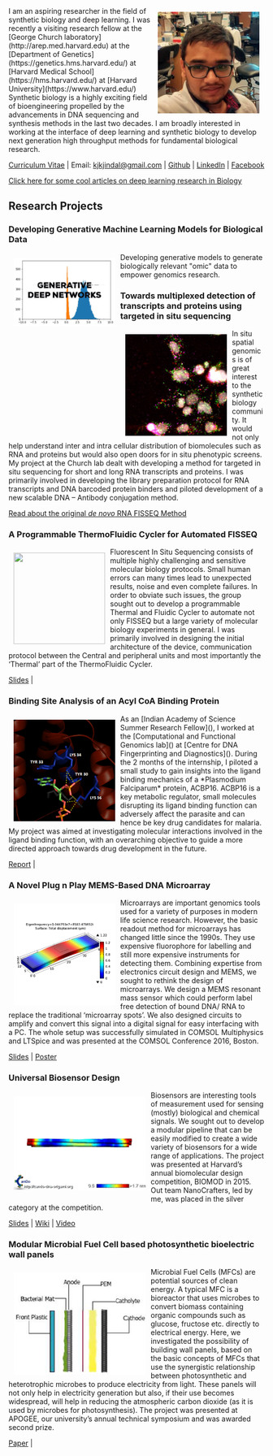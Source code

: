 <img vspace="10" hspace="10" align="right" width="200" height="200" src="/images/kunal.jpg">
I am an aspiring researcher in the field of synthetic biology and deep learning. I was recently a visiting research fellow at the [George Church laboratory](http://arep.med.harvard.edu) at the [Department of Genetics](https://genetics.hms.harvard.edu/) at [Harvard Medical School](https://hms.harvard.edu/) at [Harvard University](https://www.harvard.edu/)
Synthetic biology is a highly exciting field of bioengineering propelled by the advancements in DNA sequencing and synthesis methods in the last two decades. I am broadly interested in working at the interface of deep learning and synthetic biology to develop next generation high throughput methods for fundamental biological research.

[Curriculum Vitae](/docs/cv_2017.pdf) | Email: <kjkjindal@gmail.com> | [Github](https://github.com/kjkjindal/) | [LinkedIn](https://www.linkedin.com/in/kjindal24/) | [Facebook](https://www.facebook.com/kunal.jindal.33)

[Click here for some cool articles on deep learning research in Biology](https://github.com/kjkjindal/awesome-deepbio)


## Research Projects
### Developing Generative Machine Learning Models for Biological Data
<img vspace="10" hspace="10" align="left" width="200" height="133" src="/images/giphy.gif">
Developing generative models to generate biologically relevant "omic" data to empower genomics research.



### Towards multiplexed detection of transcripts and proteins using targeted in situ sequencing
<img vspace="10" hspace="10" align="left" width="200" height="200" src="/images/fisseq.png">
In situ spatial genomics is of great interest to the synthetic biology community. It would not only help understand inter and intra cellular distribution of biomolecules such as RNA and proteins but would also open doors for in situ phenotypic screens. My project at the Church lab dealt with developing a method for targeted in situ sequencing for short and long RNA transcripts and proteins. I was primarily involved in developing the library preparation protocol for RNA transcripts and DNA barcoded protein binders and piloted development of a new scalable DNA – Antibody conjugation method.

[Read about the original *de novo* RNA FISSEQ Method](https://en.wikipedia.org/wiki/Fluorescent_in_situ_sequencing)


### A Programmable ThermoFluidic Cycler for Automated FISSEQ
<img vspace="10" hspace="10" align="left" width="180" height="180" src="/images/tfu.png">
Fluorescent In Situ Sequencing consists of multiple highly challenging and sensitive molecular biology protocols. Small human errors can many times lead to unexpected results, noise and even complete failures. In order to obviate such issues, the group sought out to develop a programmable Thermal and Fluidic Cycler to automate not only FISSEQ but a large variety of molecular biology experiments in general. I was primarily involved in designing the initial architecture of the device, communication protocol between the Central and peripheral units and most importantly the ‘Thermal’ part of the ThermoFluidic Cycler.

[Slides](/docs/tfu.pdf) |

### Binding Site Analysis of an Acyl CoA Binding Protein
<img vspace="10" hspace="10" align="left" width="200" height="200" src="/images/cdfd.png">
As an [Indian Academy of Science Summer Research Fellow](), I worked at the [Computational and Functional Genomics lab]() at [Centre for DNA Fingerprinting and Diagnostics](). During the 2 months of the internship, I piloted a small study to gain insights into the ligand binding mechanics of a *Plasmodium Falciparum* protein, ACBP16. ACBP16 is a key metabolic regulator, small molecules disrupting its ligand binding function can adversely affect the parasite and can hence be key drug candidates for malaria. My project was aimed at investigating molecular interactions involved in the ligand binding function, with an overarching objective to guide a more directed approach towards drug development in the future.

[Report](/docs/report_CDFD.pdf) |

### A Novel Plug n Play MEMS-Based DNA Microarray
<img vspace="10" hspace="10" align="left" width="200" height="200" src="/images/MEMS.png">
Microarrays are important genomics tools used for a variety of purposes in modern life science research. However, the basic readout method for microarrays has changed little since the 1990s. They use expensive fluorophore for labelling and still more expensive instruments for detecting them. Combining expertise from electronics circuit design and MEMS, we sought to rethink the design of microarrays. We design a MEMS resonant mass sensor which could perform label free detection of bound DNA/ RNA to replace the traditional ‘microarray spots’. We also designed circuits to amplify and convert this signal into a digital signal for easy interfacing with a PC. The whole setup was successfully simulated in COMSOL Multiphysics and LTSpice and was presented at the COMSOL Conference 2016, Boston.

[Slides](/docs/pdf_mems.pdf) | [Poster](/docs/poster_mems.pdf)

### Universal Biosensor Design
<img vspace="10" hspace="10" align="left" width="260" height="185" src="/images/image39.gif">
Biosensors are interesting tools of measurement used for sensing (mostly) biological and chemical signals. We sought out to develop a modular pipeline that can be easily modified to create a wide variety of biosensors for a wide range of applications. The project was presented at Harvard’s annual biomolecular design competition, BIOMOD in 2015. Out team NanoCrafters, led by me, was placed in the silver category at the competition. 

[Slides](/docs/pdf_biomod.pdf) | [Wiki](https://nanocraftersbits.github.io/) | [Video](https://www.youtube.com/watch?v=tsI8-NE1HYg)

    
        
        
### Modular Microbial Fuel Cell based photosynthetic bioelectric wall panels
<img vspace="10" hspace="10" align="left" width="260" height="200" src="/images/mfc.png">
Microbial Fuel Cells (MFCs) are potential sources of clean energy. A typical MFC is a bioreactor that uses microbes to convert biomass containing organic compounds such as glucose, fructose etc. directly to electrical energy. Here, we investigated the possibility of building wall panels, based on the basic concepts of MFCs that use the synergistic relationship between photosynthetic and heterotrophic microbes to produce electricity from light. These panels will not only help in electricity generation but also, if their use becomes widespread, will help in reducing the atmospheric carbon dioxide (as it is used by microbes for photosynthesis). The project was presented at APOGEE, our university’s annual technical symposium and was awarded second prize.

[Paper](/docs/paper_mfc.pdf) |



